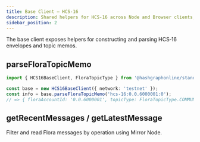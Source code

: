 ```yaml
---
title: Base Client — HCS‑16
description: Shared helpers for HCS‑16 across Node and Browser clients, including memo parsing and message utilities.
sidebar_position: 2
---
```


The base client exposes helpers for constructing and parsing HCS‑16 envelopes and topic memos.

## parseFloraTopicMemo

```ts
import { HCS16BaseClient, FloraTopicType } from '@hashgraphonline/standards-sdk';

const base = new HCS16BaseClient({ network: 'testnet' });
const info = base.parseFloraTopicMemo('hcs-16:0.0.6000001:0');
// => { floraAccountId: '0.0.6000001', topicType: FloraTopicType.COMMUNICATION }
```

## getRecentMessages / getLatestMessage

Filter and read Flora messages by operation using Mirror Node.

